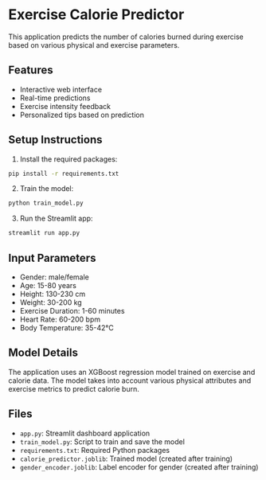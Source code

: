 # Exercise Calorie Predictor

This application predicts the number of calories burned during exercise based on various physical and exercise parameters.

## Features

- Interactive web interface
- Real-time predictions
- Exercise intensity feedback
- Personalized tips based on prediction

## Setup Instructions

1. Install the required packages:
```bash
pip install -r requirements.txt
```

2. Train the model:
```bash
python train_model.py
```

3. Run the Streamlit app:
```bash
streamlit run app.py
```

## Input Parameters

- Gender: male/female
- Age: 15-80 years
- Height: 130-230 cm
- Weight: 30-200 kg
- Exercise Duration: 1-60 minutes
- Heart Rate: 60-200 bpm
- Body Temperature: 35-42°C

## Model Details

The application uses an XGBoost regression model trained on exercise and calorie data. The model takes into account various physical attributes and exercise metrics to predict calorie burn.

## Files

- `app.py`: Streamlit dashboard application
- `train_model.py`: Script to train and save the model
- `requirements.txt`: Required Python packages
- `calorie_predictor.joblib`: Trained model (created after training)
- `gender_encoder.joblib`: Label encoder for gender (created after training)
